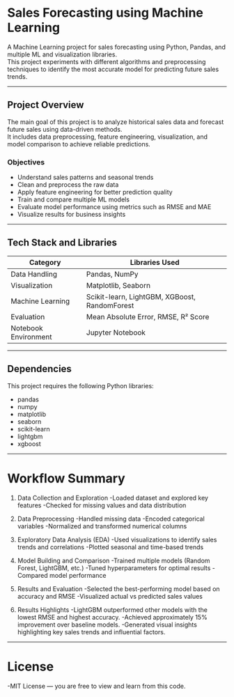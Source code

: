 # Sales Forecasting using Machine Learning

A Machine Learning project for sales forecasting using Python, Pandas, and multiple ML and visualization libraries.  
This project experiments with different algorithms and preprocessing techniques to identify the most accurate model for predicting future sales trends.

---

## Project Overview
The main goal of this project is to analyze historical sales data and forecast future sales using data-driven methods.  
It includes data preprocessing, feature engineering, visualization, and model comparison to achieve reliable predictions.

### Objectives
- Understand sales patterns and seasonal trends  
- Clean and preprocess the raw data  
- Apply feature engineering for better prediction quality  
- Train and compare multiple ML models  
- Evaluate model performance using metrics such as RMSE and MAE  
- Visualize results for business insights  

---

## Tech Stack and Libraries

| Category | Libraries Used |
|-----------|----------------|
| Data Handling | Pandas, NumPy |
| Visualization | Matplotlib, Seaborn |
| Machine Learning | Scikit-learn, LightGBM, XGBoost, RandomForest |
| Evaluation | Mean Absolute Error, RMSE, R² Score |
| Notebook Environment | Jupyter Notebook |

---

## Dependencies

This project requires the following Python libraries:

- pandas  
- numpy  
- matplotlib  
- seaborn  
- scikit-learn  
- lightgbm  
- xgboost  

---
# Workflow Summary

1. Data Collection and Exploration
   -Loaded dataset and explored key features
   -Checked for missing values and data distribution

2. Data Preprocessing
   -Handled missing data
   -Encoded categorical variables
   -Normalized and transformed numerical columns

3. Exploratory Data Analysis (EDA)
   -Used visualizations to identify sales trends and correlations
   -Plotted seasonal and time-based trends

4. Model Building and Comparison
   -Trained multiple models (Random Forest, LightGBM, etc.)
   -Tuned hyperparameters for optimal results
   -Compared model performance

5. Results and Evaluation
   -Selected the best-performing model based on accuracy and RMSE
   -Visualized actual vs predicted sales values

6. Results Highlights
   -LightGBM outperformed other models with the lowest RMSE and highest accuracy.
   -Achieved approximately 15% improvement over baseline models.
   -Generated visual insights highlighting key sales trends and influential factors.

---

# License
   -MIT License — you are free to view and learn from this code.
   

